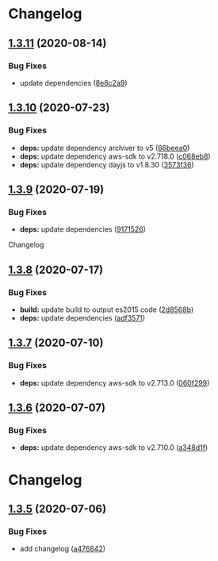 # Changelog

## [1.3.11](https://github.com/d0whc3r/node-s3/compare/v1.3.10...v1.3.11) (2020-08-14)


### Bug Fixes

* update dependencies ([8e8c2a9](https://github.com/d0whc3r/node-s3/commit/8e8c2a91d272aa0ca78c7a3f68213eb8ad5f5a34))

## [1.3.10](https://github.com/d0whc3r/node-s3/compare/v1.3.9...v1.3.10) (2020-07-23)


### Bug Fixes

* **deps:** update dependency archiver to v5 ([66beea0](https://github.com/d0whc3r/node-s3/commit/66beea0dbc5f5fec78c3ae48e1f33ae2195ec17b))
* **deps:** update dependency aws-sdk to v2.718.0 ([c068eb8](https://github.com/d0whc3r/node-s3/commit/c068eb8b39ce98f30f77fca81e75f03d17f8eceb))
* **deps:** update dependency dayjs to v1.8.30 ([3573f36](https://github.com/d0whc3r/node-s3/commit/3573f3680e60bd309a4760b43abe543b9ca7f4b6))

## [1.3.9](https://github.com/d0whc3r/node-s3/compare/v1.3.8...v1.3.9) (2020-07-19)


### Bug Fixes

* **deps:** update dependencies ([9171526](https://github.com/d0whc3r/node-s3/commit/9171526596edd6519a751f6ab39858c696cc68a9))

Changelog

## [1.3.8](https://github.com/d0whc3r/node-s3/compare/v1.3.7...v1.3.8) (2020-07-17)


### Bug Fixes

* **build:** update build to output es2015 code ([2d8568b](https://github.com/d0whc3r/node-s3/commit/2d8568b2e1e598637e66044156e8961b98ba61bb))
* **deps:** update dependencies ([adf3571](https://github.com/d0whc3r/node-s3/commit/adf3571e59c4c0bda0168fe45b192defb80786b5))

## [1.3.7](https://github.com/d0whc3r/node-s3/compare/v1.3.6...v1.3.7) (2020-07-10)


### Bug Fixes

* **deps:** update dependency aws-sdk to v2.713.0 ([060f299](https://github.com/d0whc3r/node-s3/commit/060f299d4f35db44699aeb910d36dd55846e8ee8))

## [1.3.6](https://github.com/d0whc3r/node-s3/compare/v1.3.5...v1.3.6) (2020-07-07)


### Bug Fixes

* **deps:** update dependency aws-sdk to v2.710.0 ([a348d1f](https://github.com/d0whc3r/node-s3/commit/a348d1f91609f0ab90bfd952df07a2317625d408))

# Changelog

## [1.3.5](https://github.com/d0whc3r/node-s3/compare/v1.3.4...v1.3.5) (2020-07-06)


### Bug Fixes

* add changelog ([a476842](https://github.com/d0whc3r/node-s3/commit/a476842e9e485abf5b0e47b359ac2259123a218a))
